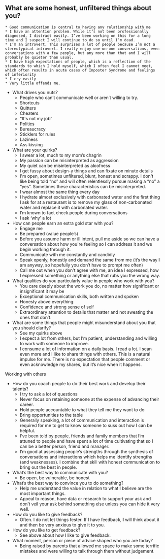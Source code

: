 ## What are some honest, unfiltered things about you?
	* Good communication is central to having any relationship with me
	* I have an attention problem. While it’s not been professionally diagnosed, I distract easily. I’ve been working on this for a long time and I suspect I will continue to do so until I’m dead.
	* I’m an introvert. This surprises a lot of people because I’m not a stereotypical introvert. I really enjoy one-on-one conversations, even conversations with a few people, but any more than that and I will probably be quieter than usual. 
	* I have high expectations of people, which is a reflection of the standards to which I hold myself, which I often feel I cannot meet, which often results in acute cases of Imposter Syndrome and feelings of inferiority
	* I cry easily
	* Very little offends me.
* What drives you nuts?
	* People who can’t communicate well or aren’t willing to try. 
	* Shortcuts
	* Quitters
	* Cheaters
	* “It's not my job”
	* Politics
	* Bureaucracy
	* Sticklers for rules
	* Laziness
	* Ass kissing
* What are your quirks?
	* I swear a lot, much to my mom’s chagrin
	* My passion can be misinterpreted as aggression
	* My quiet can be misinterpreted as aloofness
	* I get fussy about design-y things and can fixate on minute details
	* I'm open, sometimes unfiltered, blunt, honest and scrappy. I don't like being told “no” and will often relentlessly pursue making a “no” a “yes”. Sometimes these characteristics can be misinterpreted. 
	* I wear almost the same thing every day
	* I hydrate almost exclusively with carbonated water and the first thing I ask for at a restaurant is to remove my glass of non-carbonated water and replace it with carbonated water.
	* I’m known to fact check people during conversations 
	* I ask ‘why’ a lot
* How can people earn an extra gold star with you?
	* Engage me
	* Be prepared (value people’s)
	* Before you assume harm or ill intent, pull me aside so we can have a conversation about how you're feeling so I can address it and we begin working through it.
	* Communicate with me constantly and candidly
	* Speak openly, honestly and demand the same from me (it’s the way I am anyway, so hopefully you don’t have to prompt me often)
	* Call me out when you don't agree with me, an idea I expressed, how I expressed something or anything else that rubs you the wrong way.
* What qualities do you particularly value in people who work with you?
	* You care deeply about the work you do, no matter how significant or insignificant it may be
	* Exceptional communication skills, both written and spoken
	* Honesty above everything
	* Confidence and strong sense of self
	* Extraordinary attention to details that matter and not sweating the ones that don’t. 
* What are some things that people might misunderstand about you that you should clarify?
	* See my quirks above
	* I expect a lot from others, but I’m patient, understanding and willing to work with someone to improve.
	* I consume a lot of information on a daily basis. I read a lot. I scan even more and I like to share things with others. This is a natural impulse for me. There is no expectation that people comment or even acknowledge my shares, but it’s nice when it happens. 

Working with others
* How do you coach people to do their best work and develop their talents?
	* I try to ask a lot of questions
	* Never focus on retaining someone at the expense of advancing their career.
	* Hold people accountable to what they tell me they want to do
	* Bring opportunities to the table
	* Generally speaking, a lot of communication and interaction is required for me to get to know someone to suss out how I can be helpful.
	* I’ve been told by people, friends and family members that I’m attuned to people and have spent a lot of time cultivating that so I can be a better person, friend and manager.
	* I’m good at assessing people’s strengths through the synthesis of conversations and interactions which helps me identify strengths (and weaknesses). I combine that skill with honest communication to bring out the best in people.
* What’s the best way to communicate with you?
	* Be open, be vulnerable, be honest
* What’s the best way to convince you to do something?
	* Help me understand the value in relation to what I believe are the most important things. 
	* Appeal to reason, have data or research to support your ask and don’t veil your ask behind something else unless you can hide it very well.
* How do you like to give feedback?
	* Often. I do not let things fester. If I have feedback, I will think about it and then be very anxious to give it to you.
* How do you like to get feedback?
	* See above about how I like to give feedback.
* What moment, person or piece of advice shaped who you are today?
	* Being raised by parents that allowed me space to make some terrific mistakes and were willing to talk through them without judgement. 
